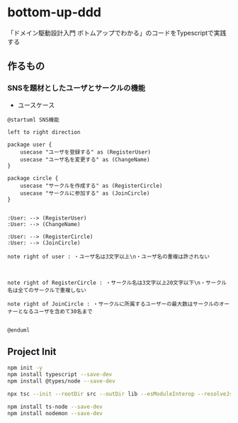 # bottom-up-ddd
「ドメイン駆動設計入門 ボトムアップでわかる」のコードをTypescriptで実践する

## 作るもの
###  SNSを題材としたユーザとサークルの機能
- ユースケース
```puml
@startuml SNS機能

left to right direction

package user {
    usecase "ユーザを登録する" as (RegisterUser)
    usecase "ユーザ名を変更する" as (ChangeName)
}

package circle {
    usecase "サークルを作成する" as (RegisterCircle)
    usecase "サークルに参加する" as (JoinCircle)
}


:User: --> (RegisterUser)
:User: --> (ChangeName)

:User: --> (RegisterCircle)
:User: --> (JoinCircle)

note right of user : ・ユーザ名は3文字以上\n・ユーザ名の重複は許されない



note right of RegisterCircle : ・サークル名は3文字以上20文字以下\n・サークル名は全てのサークルで重複しない

note right of JoinCircle : ・サークルに所属するユーザーの最大数はサークルのオーナーとなるユーザを含めて30名まで


@enduml
```

## Project Init

```zsh
npm init -y
npm install typescript --save-dev
npm install @types/node --save-dev

npx tsc --init --rootDir src --outDir lib --esModuleInterop --resolveJsonModule --lib es6,dom --module commonjs

npm install ts-node --save-dev
npm install nodemon --save-dev

```